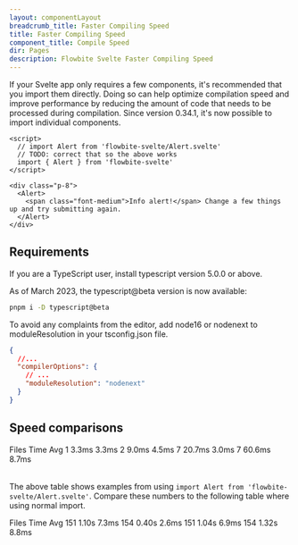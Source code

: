 ```yaml
---
layout: componentLayout
breadcrumb_title: Faster Compiling Speed
title: Faster Compiling Speed
component_title: Compile Speed
dir: Pages
description: Flowbite Svelte Faster Compiling Speed
---
```


<script>
  import { A, P, List, Li, Alert, Table, TableBody, TableBodyCell, TableBodyRow, TableHead, TableHeadCell } from '$lib'
</script>

If your Svelte app only requires a few components, it's recommended that you import them directly. Doing so can help optimize compilation speed and improve performance by reducing the amount of code that needs to be processed during compilation. Since version 0.34.1, it's now possible to import individual components.

```svelte example 
<script>
  // import Alert from 'flowbite-svelte/Alert.svelte'
  // TODO: correct that so the above works
  import { Alert } from 'flowbite-svelte'
</script>

<div class="p-8">
  <Alert>
    <span class="font-medium">Info alert!</span> Change a few things up and try submitting again.
  </Alert>
</div>
```

## Requirements

If you are a TypeScript user, install typescript version 5.0.0 or above.

As of March 2023, the typescript@beta version is now available:

```sh
pnpm i -D typescript@beta
```

To avoid any complaints from the editor, add node16 or nodenext to moduleResolution in your tsconfig.json file.

```json
{
  //...
  "compilerOptions": {
    // ...
    "moduleResolution": "nodenext"
  }
}
```

## Speed comparisons

<Table class="my-8">
  <TableHead>
    <TableHeadCell>Files</TableHeadCell>
    <TableHeadCell>Time</TableHeadCell>
    <TableHeadCell>Avg</TableHeadCell>
  </TableHead>
  <TableBody class="divide-y">
    <TableBodyRow>
      <TableBodyCell>1</TableBodyCell>
      <TableBodyCell>3.3ms</TableBodyCell>
      <TableBodyCell>3.3ms</TableBodyCell>
    </TableBodyRow>
    <TableBodyRow>
      <TableBodyCell>2</TableBodyCell>
      <TableBodyCell>9.0ms</TableBodyCell>
      <TableBodyCell>4.5ms</TableBodyCell>
    </TableBodyRow>
    <TableBodyRow>
      <TableBodyCell>7</TableBodyCell>
      <TableBodyCell>20.7ms</TableBodyCell>
      <TableBodyCell>3.0ms</TableBodyCell>
    </TableBodyRow>
    <TableBodyRow>
      <TableBodyCell>7</TableBodyCell>
      <TableBodyCell>60.6ms</TableBodyCell>
      <TableBodyCell>8.7ms</TableBodyCell>
    </TableBodyRow>
  </TableBody>
</Table>

The above table shows examples from using `import Alert from 'flowbite-svelte/Alert.svelte'`. Compare these numbers to the following table where using normal import.

<Table class="my-8">
  <TableHead>
    <TableHeadCell>Files</TableHeadCell>
    <TableHeadCell>Time</TableHeadCell>
    <TableHeadCell>Avg</TableHeadCell>
  </TableHead>
  <TableBody class="divide-y">
    <TableBodyRow>
      <TableBodyCell>151</TableBodyCell>
      <TableBodyCell>1.10s</TableBodyCell>
      <TableBodyCell>7.3ms</TableBodyCell>
    </TableBodyRow>
    <TableBodyRow>
      <TableBodyCell>154</TableBodyCell>
      <TableBodyCell>0.40s</TableBodyCell>
      <TableBodyCell>2.6ms</TableBodyCell>
    </TableBodyRow>
    <TableBodyRow>
      <TableBodyCell>151</TableBodyCell>
      <TableBodyCell>1.04s</TableBodyCell>
      <TableBodyCell>6.9ms</TableBodyCell>
    </TableBodyRow>
    <TableBodyRow>
      <TableBodyCell>154</TableBodyCell>
      <TableBodyCell>1.32s</TableBodyCell>
      <TableBodyCell>8.8ms</TableBodyCell>
    </TableBodyRow>
  </TableBody>
</Table>
